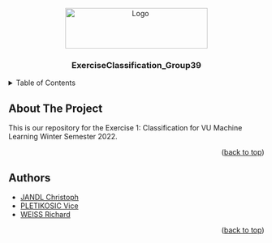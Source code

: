 
<!-- PROJECT LOGO -->
<br />
<div align="center">
  <a href="https://upload.wikimedia.org/wikipedia/commons/a/a1/TU_Wien-Logo.svg">
    <img src="https://upload.wikimedia.org/wikipedia/commons/a/a1/TU_Wien-Logo.svg" alt="Logo" width=280" height="80">
  </a>

  <h3 align="center">ExerciseClassification_Group39</h3>

  <p align="center">
</div>



<!-- TABLE OF CONTENTS -->
<details>
  <summary>Table of Contents</summary>
  <ol>
    <li>
      <a href="#about-the-project">About The Project</a>
    </li>
    <li><a href="#authors">Authors</a></li>
  </ol>
</details>



<!-- ABOUT THE PROJECT -->
## About The Project

This is our repository for the Exercise 1: Classification for VU Machine Learning Winter Semester 2022.
<p align="right">(<a href="#top">back to top</a>)</p>



<!-- authors -->
## Authors
- [JANDL Christoph](https://github.com/christophsj)
- [PLETIKOSIC Vice](https://github.com/plevice)
- [WEISS Richard](https://github.com/MrWhiteRichard)

<p align="right">(<a href="#top">back to top</a>)</p>
